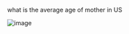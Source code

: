 what is the average age of mother in US

![image](https://user-images.githubusercontent.com/100987169/156870495-397237cc-1745-45c0-b818-93d04dd36b94.png)
